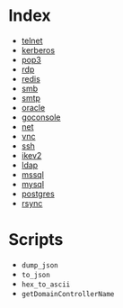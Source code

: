 # Index

* [telnet](telnet.md)
* [kerberos](kerberos.md)
* [pop3](pop3.md)
* [rdp](rdp.md)
* [redis](redis.md)
* [smb](smb.md)
* [smtp](smtp.md)
* [oracle](oracle.md)
* [goconsole](goconsole.md)
* [net](net.md)
* [vnc](vnc.md)
* [ssh](ssh.md)
* [ikev2](ikev2.md)
* [ldap](ldap.md)
* [mssql](mssql.md)
* [mysql](mysql.md)
* [postgres](postgres.md)
* [rsync](rsync.md)


# Scripts

* `dump_json`
* `to_json`
* `hex_to_ascii`
* `getDomainControllerName`
